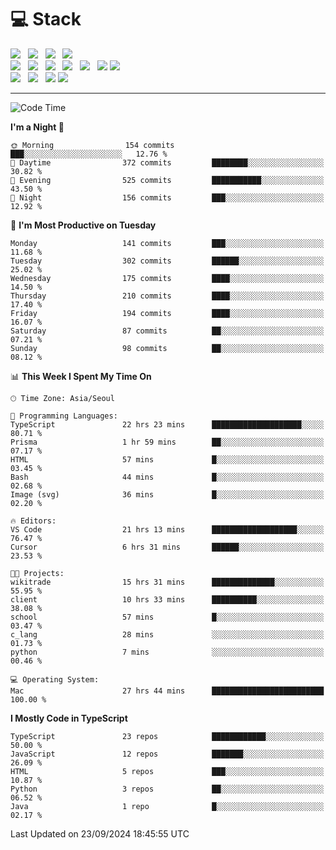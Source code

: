 <h1>💻 Stack</h1>
<div>
 <!-- badge : https://shields.io/ -->
 <!-- icon : https://simpleicons.org/?q=Get -->
 <img src="https://img.shields.io/badge/HTML5-e74c3c?style=flat-square&logo=HTML5&logoColor=white"/> &nbsp 
 <img src="https://img.shields.io/badge/CSS3-0A84FF?style=flat-square&logo=CSS3&logoColor=white"/> &nbsp 
 <img src="https://img.shields.io/badge/JavaScript-FFCD11?style=flat-square&logo=JavaScript&logoColor=white"/> &nbsp 
 <img src="https://img.shields.io/badge/TypeScript-3075C0?style=flat-square&logo=TypeScript&logoColor=white"/>
 <br/>
 <img src="https://img.shields.io/badge/Next-000000?style=flat-square&logo=nextdotjs&logoColor=white"/> &nbsp 
 <img src="https://img.shields.io/badge/React-00BCF6?style=flat-square&logo=React&logoColor=white"/> &nbsp 
 <img src="https://img.shields.io/badge/Redux-764ABC?style=flat-square&logo=Redux&logoColor=white"/> &nbsp
 <img src="https://img.shields.io/badge/Recoil-3578E5?style=flat-square&logo=recoil&logoColor=white"/> &nbsp
 <img src="https://img.shields.io/badge/React-Query-FF4154?style=flat-square&logo=reactquery&logoColor=white"/> &nbsp 
 <img src="https://img.shields.io/badge/styled%2Dcomponents-DB7093?style=flat-square&logo=styled%2Dcomponents&logoColor=white"/>
 <img src="https://img.shields.io/badge/CSS Modules-000000?style=flat-square&logo=CSS Modules&logoColor=white"/> &nbsp 
 <br/>
 <img src="https://img.shields.io/badge/Node-339933?style=flat-square&logo=Node.js&logoColor=white"/> &nbsp 
 <img src="https://img.shields.io/badge/Express-000000?style=flat-square&logo=Express&logoColor=white"/> &nbsp 
 <img src="https://img.shields.io/badge/MongoDB-47A248?style=flat-square&logo=MongoDB&logoColor=white"/>
 <img src="https://img.shields.io/badge/MariaDB-003545?style=flat-square&logo=mariadb&logoColor=white"/>
</div>

<hr>

<!--START_SECTION:waka-->
![Code Time](http://img.shields.io/badge/Code%20Time-1%2C341%20hrs%2044%20mins-blue)

**I'm a Night 🦉** 

```text
🌞 Morning                154 commits         ███░░░░░░░░░░░░░░░░░░░░░░   12.76 % 
🌆 Daytime                372 commits         ████████░░░░░░░░░░░░░░░░░   30.82 % 
🌃 Evening                525 commits         ███████████░░░░░░░░░░░░░░   43.50 % 
🌙 Night                  156 commits         ███░░░░░░░░░░░░░░░░░░░░░░   12.92 % 
```
📅 **I'm Most Productive on Tuesday** 

```text
Monday                   141 commits         ███░░░░░░░░░░░░░░░░░░░░░░   11.68 % 
Tuesday                  302 commits         ██████░░░░░░░░░░░░░░░░░░░   25.02 % 
Wednesday                175 commits         ████░░░░░░░░░░░░░░░░░░░░░   14.50 % 
Thursday                 210 commits         ████░░░░░░░░░░░░░░░░░░░░░   17.40 % 
Friday                   194 commits         ████░░░░░░░░░░░░░░░░░░░░░   16.07 % 
Saturday                 87 commits          ██░░░░░░░░░░░░░░░░░░░░░░░   07.21 % 
Sunday                   98 commits          ██░░░░░░░░░░░░░░░░░░░░░░░   08.12 % 
```


📊 **This Week I Spent My Time On** 

```text
🕑︎ Time Zone: Asia/Seoul

💬 Programming Languages: 
TypeScript               22 hrs 23 mins      ████████████████████░░░░░   80.71 % 
Prisma                   1 hr 59 mins        ██░░░░░░░░░░░░░░░░░░░░░░░   07.17 % 
HTML                     57 mins             █░░░░░░░░░░░░░░░░░░░░░░░░   03.45 % 
Bash                     44 mins             █░░░░░░░░░░░░░░░░░░░░░░░░   02.68 % 
Image (svg)              36 mins             █░░░░░░░░░░░░░░░░░░░░░░░░   02.20 % 

🔥 Editors: 
VS Code                  21 hrs 13 mins      ███████████████████░░░░░░   76.47 % 
Cursor                   6 hrs 31 mins       ██████░░░░░░░░░░░░░░░░░░░   23.53 % 

🐱‍💻 Projects: 
wikitrade                15 hrs 31 mins      ██████████████░░░░░░░░░░░   55.95 % 
client                   10 hrs 33 mins      ██████████░░░░░░░░░░░░░░░   38.08 % 
school                   57 mins             █░░░░░░░░░░░░░░░░░░░░░░░░   03.47 % 
c_lang                   28 mins             ░░░░░░░░░░░░░░░░░░░░░░░░░   01.73 % 
python                   7 mins              ░░░░░░░░░░░░░░░░░░░░░░░░░   00.46 % 

💻 Operating System: 
Mac                      27 hrs 44 mins      █████████████████████████   100.00 % 
```

**I Mostly Code in TypeScript** 

```text
TypeScript               23 repos            ████████████░░░░░░░░░░░░░   50.00 % 
JavaScript               12 repos            ███████░░░░░░░░░░░░░░░░░░   26.09 % 
HTML                     5 repos             ███░░░░░░░░░░░░░░░░░░░░░░   10.87 % 
Python                   3 repos             ██░░░░░░░░░░░░░░░░░░░░░░░   06.52 % 
Java                     1 repo              █░░░░░░░░░░░░░░░░░░░░░░░░   02.17 % 
```




 Last Updated on 23/09/2024 18:45:55 UTC
<!--END_SECTION:waka-->
